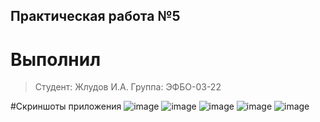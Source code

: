 ## Практическая работа №5

# Выполнил
>Студент: Жлудов И.А.
>Группа: ЭФБО-03-22

#Скриншоты приложения
![image](https://github.com/user-attachments/assets/59410d48-8728-47cc-8330-c08822b99233)
![image](https://github.com/user-attachments/assets/4b005c90-58a2-44e1-b47f-408ec331ff9c)
![image](https://github.com/user-attachments/assets/a7a7f599-7c1a-43ea-97b0-1941621086ba)
![image](https://github.com/user-attachments/assets/16c274c8-7d34-49e2-ad15-1835c9750057)
![image](https://github.com/user-attachments/assets/14ff8ee7-4448-40fb-ab7e-fc1ad8933f4d)

